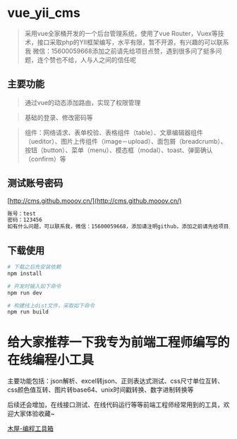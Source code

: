 # vue_yii_cms

> 采用vue全家桶开发的一个后台管理系统，使用了vue Router，Vuex等技术，接口采取php的YII框架编写，水平有限，暂不开源，有兴趣的可以联系我
> 微信：15600059668添加之前请先给项目点赞，遇到很多问了挺多问题，连个赞也不给，人与人之间的信任呢

## 主要功能
> 通过vue的动态添加路由，实现了权限管理

> 基础的登录、修改密码等

> 组件：网络请求、表单校验、表格组件（table）、文章编辑器组件（ueditor）、图片上传组件（image－upload）、面包屑（breadcrumb）、按钮（button）、菜单（menu）、模态框（modal）、toast、弹窗确认（confirm）等

## 测试账号密码
[http://cms.github.mooov.cn/](http://cms.github.mooov.cn/)
``` bash
账号：test
密码：123456
如有什么问题，可以联系我，微信：15600059668，添加请注明github，添加之前请先给项目点赞

```

## 下载使用

``` bash
# 下载之后先安装依赖
npm install

# 开发时输入如下命令
npm run dev

# 构建线上dist文件，采取如下命令
npm run build

```

# 给大家推荐一下我专为前端工程师编写的在线编程小工具

主要功能包括：json解析、excel转json、正则表达式测试、css尺寸单位互转、css颜色值互转、图片转base64、unix时间戳转换、数字进制转换等

后续还会增加，在线接口测试、在线代码运行等等前端工程师经常用到的工具，欢迎大家体验收藏~

[木屋-编程工具箱](https://www.mooov.cn?from=github)
